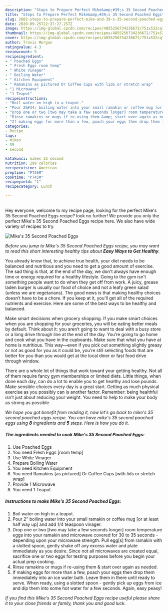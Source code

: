 ```yaml
---
description: "Steps to Prepare Perfect Mike&amp;#39;s 35 Second Poached Eggs"
title: "Steps to Prepare Perfect Mike&amp;#39;s 35 Second Poached Eggs"
slug: 2602-steps-to-prepare-perfect-mike-and-39-s-35-second-poached-eggs
date: 2020-09-25T22:37:27.257Z
image: https://img-global.cpcdn.com/recipes/4855256734236672/751x532cq70/mikes-35-second-poached-eggs-recipe-main-photo.jpg
thumbnail: https://img-global.cpcdn.com/recipes/4855256734236672/751x532cq70/mikes-35-second-poached-eggs-recipe-main-photo.jpg
cover: https://img-global.cpcdn.com/recipes/4855256734236672/751x532cq70/mikes-35-second-poached-eggs-recipe-main-photo.jpg
author: Travis Morgan
ratingvalue: 4.3
reviewcount: 9
recipeingredient:
- " Poached Eggs"
- " Fresh Eggs room temp"
- " White Vinager"
- " Boiling Water"
- " Kitchen Equipment"
- " Ramakins as pictured Or Coffee Cups with lids or stretch wrap"
- "1 Microwave"
- "1 Teapot"
recipeinstructions:
- "Boil water on high in a teapot."
- "Pour 2&#34; boiling water into your small ramakin or coffee mug [or at least half way up] and add 1/4 teaspoon vinager."
- "Drop one or two [two may take a few seconds longer] room temperature eggs into your ramakin and microwave covered for 30 to 35 seconds - depending upon your microwave strength. Pull egg[s] from ramakin with a slotted spoon, gently shake off any excess water and plate immediately as you desire.                                                               Since not all microwaves are created equal, sacrifice one or two eggs for testing purposes before you begin your actual prep cooking."
- "Rinse ramakins or mugs if re-using them &amp; start over again as needed."
- "If making eggs for more than a few, poach your eggs then drop them immediately into an ice water bath. Leave them in there until ready to serve. When ready, using a slotted spoon - gently pick up eggs from ice and dip them into some hot water for a few seconds. Again, easy peasy!"
categories:
- Recipe
tags:
- mikes
- 35
- second

katakunci: mikes 35 second 
nutrition: 299 calories
recipecuisine: American
preptime: "PT26M"
cooktime: "PT45M"
recipeyield: "1"
recipecategory: Lunch

---
```

<br>
Hey everyone, welcome to my recipe page, looking for the perfect Mike&#39;s 35 Second Poached Eggs recipe? look no further! We provide you only the perfect Mike&#39;s 35 Second Poached Eggs recipe here. We also have wide variety of recipes to try.
<br>


![Mike&#39;s 35 Second Poached Eggs](https://img-global.cpcdn.com/recipes/4855256734236672/751x532cq70/mikes-35-second-poached-eggs-recipe-main-photo.jpg)

<i>Before you jump to Mike&#39;s 35 Second Poached Eggs recipe, you may want to read this short interesting healthy tips about <strong>Easy Ways to Get Healthy</strong>.</i>

You already know that, to achieve true health, your diet needs to be balanced and nutritious and you need to get a good amount of exercise. The sad thing is that, at the end of the day, we don't always have enough time or energy required for a healthy lifestyle. Going to the gym isn't something people want to do when they get off from work. A juicy, grease laden burger is usually our food of choice and not a leafy green salad (unless we are vegetarians). The good news is that making healthy choices doesn’t have to be a chore. If you keep at it, you'll get all of the required nutrients and exercise. Here are some of the best ways to be healthy and balanced.

Make smart decisions when grocery shopping. If you make smart choices when you are shopping for your groceries, you will be eating better meals by default. Think about it: you aren’t going to want to deal with a busy store or a long drive through line at the end of the day. You’re going to go home and cook what you have in the cupboards. Make sure that what you have at home is nutritious. This way—even if you pick out something slightly greasy or not as good for you as it could be, you’re still selecting foods that are better for you than you would get at the local diner or fast food drive through window.

There are a whole lot of things that work toward your getting healthy. Not all of them require fancy gym memberships or limited diets. Little things, when done each day, can do a lot to enable you to get healthy and lose pounds. Make sensible choices every day is a great start. Getting as much physical exercise as you possibly can is another factor. Remember: being healthful isn’t just about reducing your weight. You need to help to make your body as strong as possible. 


<i>We hope you got benefit from reading it, now let's go back to mike&#39;s 35 second poached eggs recipe. You can have mike&#39;s 35 second poached eggs using <strong>8</strong> ingredients and <strong>5</strong> steps. Here is how you do it.
</i>

##### The ingredients needed to cook Mike&#39;s 35 Second Poached Eggs:

1. Use  Poached Eggs
1. You need  Fresh Eggs [room temp]
1. Use  White Vinager
1. Prepare  Boiling Water
1. You need  Kitchen Equipment
1. You need  Ramakins [as pictured] Or Coffee Cups [with lids or stretch wrap]
1. Provide 1 Microwave
1. You need 1 Teapot


##### Instructions to make Mike&#39;s 35 Second Poached Eggs:

1. Boil water on high in a teapot.
1. Pour 2&#34; boiling water into your small ramakin or coffee mug [or at least half way up] and add 1/4 teaspoon vinager.
1. Drop one or two [two may take a few seconds longer] room temperature eggs into your ramakin and microwave covered for 30 to 35 seconds - depending upon your microwave strength. Pull egg[s] from ramakin with a slotted spoon, gently shake off any excess water and plate immediately as you desire.                                                               Since not all microwaves are created equal, sacrifice one or two eggs for testing purposes before you begin your actual prep cooking.
1. Rinse ramakins or mugs if re-using them &amp; start over again as needed.
1. If making eggs for more than a few, poach your eggs then drop them immediately into an ice water bath. Leave them in there until ready to serve. When ready, using a slotted spoon - gently pick up eggs from ice and dip them into some hot water for a few seconds. Again, easy peasy!


<i>If you find this Mike&#39;s 35 Second Poached Eggs recipe useful please share it to your close friends or family, thank you and good luck.</i>

